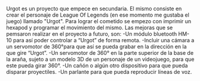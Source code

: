  Urgot es un proyecto que empece en secundaria. El mismo consiste en crear el personaje de League Of Legends (en ese momento me gustaba el juego) llamado "Urgot".
 Para lograr el cometido se empezo con imprimir un hexapod y programar el movimiento del mismo. Las mejoras que se pemsaron realizar en el proyecto a futuro, son:
-Un módulo bluetooth HM-10 para así poder controlar a “Urgot” de forma remota.
-Incluir una cámara a un servomotor de 360°para que así se pueda grabar en la dirección en la que gire “Urgot”.
-Un servomotor de 360° en la parte superior de la base de la araña,  sujeto a un modelo 3D de un personaje de un videojuego, para que este pueda girar 360°.
-Un cañón o algún otro dispositivo para que pueda disparar proyectiles.
-Un parlante para que pueda reproducir líneas de voz.
